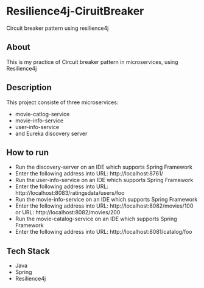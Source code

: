 # Resilience4j-CiruitBreaker
Circuit breaker pattern using resilience4j
## About
This is my practice of Circuit breaker pattern in microservices, using Resilience4j
## Description
This project consiste of three microservices:
- movie-catlog-service
- movie-info-service
- user-info-service
- and Eureka discovery server
## How to run
- Run the discovery-server on an IDE which supports Spring Framework
- Enter the following address into URL: http://localhost:8761/
- Run the user-info-service on an IDE which supports Spring Framework
- Enter the following address into URL: http://localhost:8083/ratingsdata/users/foo
- Run the movie-info-service on an IDE which supports Spring Framework
- Enter the following address into URL: http://localhost:8082/movies/100 or URL: http://localhost:8082/movies/200
- Run the movie-catalog-service on an IDE which supports Spring Framework
- Enter the following address into URL: http://localhost:8081/catalog/foo

## Tech Stack
- Java
- Spring
- Resilience4j
